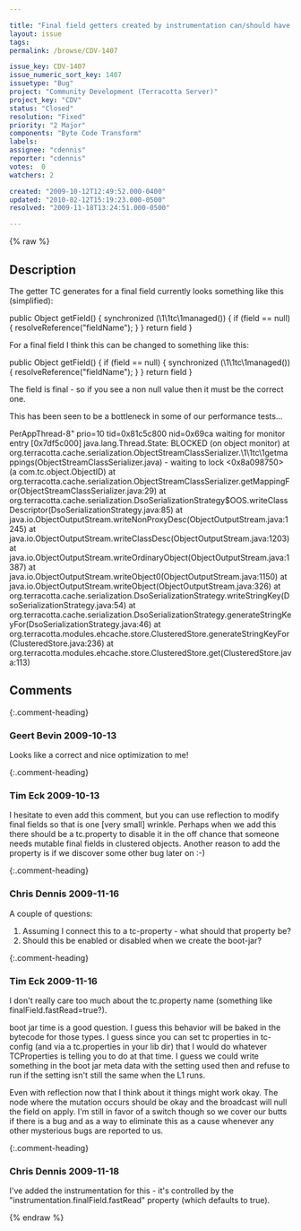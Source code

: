 ```yaml
---

title: "Final field getters created by instrumentation can/should have a fast dirty read path"
layout: issue
tags: 
permalink: /browse/CDV-1407

issue_key: CDV-1407
issue_numeric_sort_key: 1407
issuetype: "Bug"
project: "Community Development (Terracotta Server)"
project_key: "CDV"
status: "Closed"
resolution: "Fixed"
priority: "2 Major"
components: "Byte Code Transform"
labels: 
assignee: "cdennis"
reporter: "cdennis"
votes:  0
watchers: 2

created: "2009-10-12T12:49:52.000-0400"
updated: "2010-02-12T15:19:23.000-0500"
resolved: "2009-11-18T13:24:51.000-0500"

---
```




{% raw %}



## Description

<div markdown="1" class="description">

The getter TC generates for a final field currently looks something like this (simplified):

public Object getField() {
  synchronized (\1\1tc\1managed()) {
    if (field == null) {
      resolveReference("fieldName");
    }
  }
  return field
}

For a final field I think this can be changed to something like this:

public Object getField() {
  if (field == null) {
    synchronized (\1\1tc\1managed()) {
      resolveReference("fieldName");
    }
  }
  return field
}

The field is final - so if you see a non null value then it must be the correct one.

This has been seen to be a bottleneck in some of our performance tests...

PerAppThread-8" prio=10 tid=0x81c5c800 nid=0x69ca waiting for monitor entry [0x7df5c000]
  java.lang.Thread.State: BLOCKED (on object monitor)
       at org.terracotta.cache.serialization.ObjectStreamClassSerializer.\1\1tc\1getmappings(ObjectStreamClassSerializer.java)
       - waiting to lock <0x8a098750> (a com.tc.object.ObjectID)
       at org.terracotta.cache.serialization.ObjectStreamClassSerializer.getMappingFor(ObjectStreamClassSerializer.java:29)
       at org.terracotta.cache.serialization.DsoSerializationStrategy$OOS.writeClassDescriptor(DsoSerializationStrategy.java:85)
       at java.io.ObjectOutputStream.writeNonProxyDesc(ObjectOutputStream.java:1245)
       at java.io.ObjectOutputStream.writeClassDesc(ObjectOutputStream.java:1203)
       at java.io.ObjectOutputStream.writeOrdinaryObject(ObjectOutputStream.java:1387)
       at java.io.ObjectOutputStream.writeObject0(ObjectOutputStream.java:1150)
       at java.io.ObjectOutputStream.writeObject(ObjectOutputStream.java:326)
       at org.terracotta.cache.serialization.DsoSerializationStrategy.writeStringKey(DsoSerializationStrategy.java:54)
       at org.terracotta.cache.serialization.DsoSerializationStrategy.generateStringKeyFor(DsoSerializationStrategy.java:46)
       at org.terracotta.modules.ehcache.store.ClusteredStore.generateStringKeyFor(ClusteredStore.java:236)
       at org.terracotta.modules.ehcache.store.ClusteredStore.get(ClusteredStore.java:113)

</div>

## Comments


{:.comment-heading}
### **Geert Bevin** <span class="date">2009-10-13</span>

<div markdown="1" class="comment">

Looks like a correct and nice optimization to me!

</div>


{:.comment-heading}
### **Tim Eck** <span class="date">2009-10-13</span>

<div markdown="1" class="comment">

I hesitate to even add this comment, but you can use reflection to modify final fields so that is one [very small] wrinkle. Perhaps when we add this there should be a tc.property to disable it in the off chance that someone needs mutable final fields in clustered objects. Another reason to add the property is if we discover some other bug later on :-) 



</div>


{:.comment-heading}
### **Chris Dennis** <span class="date">2009-11-16</span>

<div markdown="1" class="comment">

A couple of questions:

1) Assuming I connect this to a tc-property - what should that property be?
2) Should this be enabled or disabled when we create the boot-jar?

</div>


{:.comment-heading}
### **Tim Eck** <span class="date">2009-11-16</span>

<div markdown="1" class="comment">

I don't really care too much about the tc.property name (something like finalField.fastRead=true?). 

boot jar time is a good question. I guess this behavior will be baked in the bytecode for those types. I guess since you can set tc properties in tc-config (and via a tc.properties in your lib dir) that I would do whatever TCProperties is telling you to do at that time. I guess we could write something in the boot jar meta data with the setting used then and refuse to run if the setting isn't still the same when the L1 runs. 

Even with reflection now that I think about it things might work okay. The node where the mutation occurs should be okay and the broadcast will null the field on apply. I'm still in favor of a switch though so we cover our butts if there is a bug and as a way to eliminate this as a cause whenever any other mysterious bugs are reported to us.

</div>


{:.comment-heading}
### **Chris Dennis** <span class="date">2009-11-18</span>

<div markdown="1" class="comment">

I've added the instrumentation for this - it's controlled by the "instrumentation.finalField.fastRead" property (which defaults to true).

</div>



{% endraw %}
